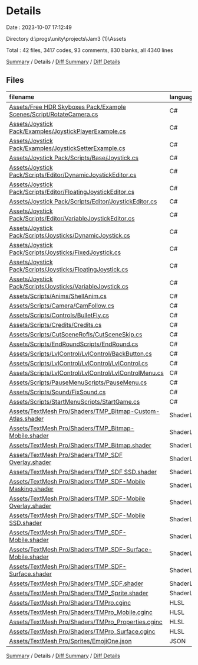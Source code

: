 # Details

Date : 2023-10-07 17:12:49

Directory d:\\progs\\unity\\projects\\Jam3 (1)\\Assets

Total : 42 files,  3417 codes, 93 comments, 830 blanks, all 4340 lines

[Summary](results.md) / Details / [Diff Summary](diff.md) / [Diff Details](diff-details.md)

## Files
| filename | language | code | comment | blank | total |
| :--- | :--- | ---: | ---: | ---: | ---: |
| [Assets/Free HDR Skyboxes Pack/Example Scenes/Script/RotateCamera.cs](/Assets/Free%20HDR%20Skyboxes%20Pack/Example%20Scenes/Script/RotateCamera.cs) | C# | 15 | 2 | 5 | 22 |
| [Assets/Joystick Pack/Examples/JoystickPlayerExample.cs](/Assets/Joystick%20Pack/Examples/JoystickPlayerExample.cs) | C# | 14 | 0 | 2 | 16 |
| [Assets/Joystick Pack/Examples/JoystickSetterExample.cs](/Assets/Joystick%20Pack/Examples/JoystickSetterExample.cs) | C# | 60 | 0 | 6 | 66 |
| [Assets/Joystick Pack/Scripts/Base/Joystick.cs](/Assets/Joystick%20Pack/Scripts/Base/Joystick.cs) | C# | 130 | 0 | 20 | 150 |
| [Assets/Joystick Pack/Scripts/Editor/DynamicJoystickEditor.cs](/Assets/Joystick%20Pack/Scripts/Editor/DynamicJoystickEditor.cs) | C# | 30 | 0 | 5 | 35 |
| [Assets/Joystick Pack/Scripts/Editor/FloatingJoystickEditor.cs](/Assets/Joystick%20Pack/Scripts/Editor/FloatingJoystickEditor.cs) | C# | 19 | 0 | 2 | 21 |
| [Assets/Joystick Pack/Scripts/Editor/JoystickEditor.cs](/Assets/Joystick%20Pack/Scripts/Editor/JoystickEditor.cs) | C# | 55 | 0 | 9 | 64 |
| [Assets/Joystick Pack/Scripts/Editor/VariableJoystickEditor.cs](/Assets/Joystick%20Pack/Scripts/Editor/VariableJoystickEditor.cs) | C# | 31 | 0 | 6 | 37 |
| [Assets/Joystick Pack/Scripts/Joysticks/DynamicJoystick.cs](/Assets/Joystick%20Pack/Scripts/Joysticks/DynamicJoystick.cs) | C# | 35 | 0 | 6 | 41 |
| [Assets/Joystick Pack/Scripts/Joysticks/FixedJoystick.cs](/Assets/Joystick%20Pack/Scripts/Joysticks/FixedJoystick.cs) | C# | 6 | 0 | 2 | 8 |
| [Assets/Joystick Pack/Scripts/Joysticks/FloatingJoystick.cs](/Assets/Joystick%20Pack/Scripts/Joysticks/FloatingJoystick.cs) | C# | 23 | 0 | 3 | 26 |
| [Assets/Joystick Pack/Scripts/Joysticks/VariableJoystick.cs](/Assets/Joystick%20Pack/Scripts/Joysticks/VariableJoystick.cs) | C# | 53 | 0 | 10 | 63 |
| [Assets/Scripts/Anims/ShellAnim.cs](/Assets/Scripts/Anims/ShellAnim.cs) | C# | 10 | 0 | 2 | 12 |
| [Assets/Scripts/Camera/CamFollow.cs](/Assets/Scripts/Camera/CamFollow.cs) | C# | 18 | 2 | 7 | 27 |
| [Assets/Scripts/Controls/BulletFly.cs](/Assets/Scripts/Controls/BulletFly.cs) | C# | 71 | 7 | 20 | 98 |
| [Assets/Scripts/Credits/Credits.cs](/Assets/Scripts/Credits/Credits.cs) | C# | 16 | 0 | 4 | 20 |
| [Assets/Scripts/CutSceneRofls/CutSceneSkip.cs](/Assets/Scripts/CutSceneRofls/CutSceneSkip.cs) | C# | 11 | 0 | 3 | 14 |
| [Assets/Scripts/EndRoundScripts/EndRound.cs](/Assets/Scripts/EndRoundScripts/EndRound.cs) | C# | 59 | 0 | 18 | 77 |
| [Assets/Scripts/LvlControl/LvlControl/BackButton.cs](/Assets/Scripts/LvlControl/LvlControl/BackButton.cs) | C# | 9 | 0 | 3 | 12 |
| [Assets/Scripts/LvlControl/LvlControl/LvlControl.cs](/Assets/Scripts/LvlControl/LvlControl/LvlControl.cs) | C# | 33 | 0 | 6 | 39 |
| [Assets/Scripts/LvlControl/LvlControl/LvlControlMenu.cs](/Assets/Scripts/LvlControl/LvlControl/LvlControlMenu.cs) | C# | 105 | 0 | 18 | 123 |
| [Assets/Scripts/PauseMenuScripts/PauseMenu.cs](/Assets/Scripts/PauseMenuScripts/PauseMenu.cs) | C# | 46 | 0 | 11 | 57 |
| [Assets/Scripts/Sound/FixSound.cs](/Assets/Scripts/Sound/FixSound.cs) | C# | 26 | 0 | 3 | 29 |
| [Assets/Scripts/StartMenuScripts/StartGame.cs](/Assets/Scripts/StartMenuScripts/StartGame.cs) | C# | 49 | 0 | 13 | 62 |
| [Assets/TextMesh Pro/Shaders/TMP_Bitmap-Custom-Atlas.shader](/Assets/TextMesh%20Pro/Shaders/TMP_Bitmap-Custom-Atlas.shader) | ShaderLab | 109 | 2 | 33 | 144 |
| [Assets/TextMesh Pro/Shaders/TMP_Bitmap-Mobile.shader](/Assets/TextMesh%20Pro/Shaders/TMP_Bitmap-Mobile.shader) | ShaderLab | 112 | 3 | 31 | 146 |
| [Assets/TextMesh Pro/Shaders/TMP_Bitmap.shader](/Assets/TextMesh%20Pro/Shaders/TMP_Bitmap.shader) | ShaderLab | 109 | 2 | 33 | 144 |
| [Assets/TextMesh Pro/Shaders/TMP_SDF Overlay.shader](/Assets/TextMesh%20Pro/Shaders/TMP_SDF%20Overlay.shader) | ShaderLab | 243 | 4 | 71 | 318 |
| [Assets/TextMesh Pro/Shaders/TMP_SDF SSD.shader](/Assets/TextMesh%20Pro/Shaders/TMP_SDF%20SSD.shader) | ShaderLab | 241 | 4 | 66 | 311 |
| [Assets/TextMesh Pro/Shaders/TMP_SDF-Mobile Masking.shader](/Assets/TextMesh%20Pro/Shaders/TMP_SDF-Mobile%20Masking.shader) | ShaderLab | 188 | 10 | 50 | 248 |
| [Assets/TextMesh Pro/Shaders/TMP_SDF-Mobile Overlay.shader](/Assets/TextMesh%20Pro/Shaders/TMP_SDF-Mobile%20Overlay.shader) | ShaderLab | 183 | 8 | 50 | 241 |
| [Assets/TextMesh Pro/Shaders/TMP_SDF-Mobile SSD.shader](/Assets/TextMesh%20Pro/Shaders/TMP_SDF-Mobile%20SSD.shader) | ShaderLab | 82 | 4 | 21 | 107 |
| [Assets/TextMesh Pro/Shaders/TMP_SDF-Mobile.shader](/Assets/TextMesh%20Pro/Shaders/TMP_SDF-Mobile.shader) | ShaderLab | 183 | 8 | 50 | 241 |
| [Assets/TextMesh Pro/Shaders/TMP_SDF-Surface-Mobile.shader](/Assets/TextMesh%20Pro/Shaders/TMP_SDF-Surface-Mobile.shader) | ShaderLab | 103 | 8 | 28 | 139 |
| [Assets/TextMesh Pro/Shaders/TMP_SDF-Surface.shader](/Assets/TextMesh%20Pro/Shaders/TMP_SDF-Surface.shader) | ShaderLab | 122 | 4 | 33 | 159 |
| [Assets/TextMesh Pro/Shaders/TMP_SDF.shader](/Assets/TextMesh%20Pro/Shaders/TMP_SDF.shader) | ShaderLab | 243 | 4 | 71 | 318 |
| [Assets/TextMesh Pro/Shaders/TMP_Sprite.shader](/Assets/TextMesh%20Pro/Shaders/TMP_Sprite.shader) | ShaderLab | 97 | 0 | 20 | 117 |
| [Assets/TextMesh Pro/Shaders/TMPro.cginc](/Assets/TextMesh%20Pro/Shaders/TMPro.cginc) | HLSL | 63 | 2 | 20 | 85 |
| [Assets/TextMesh Pro/Shaders/TMPro_Mobile.cginc](/Assets/TextMesh%20Pro/Shaders/TMPro_Mobile.cginc) | HLSL | 122 | 2 | 34 | 158 |
| [Assets/TextMesh Pro/Shaders/TMPro_Properties.cginc](/Assets/TextMesh%20Pro/Shaders/TMPro_Properties.cginc) | HLSL | 62 | 10 | 14 | 86 |
| [Assets/TextMesh Pro/Shaders/TMPro_Surface.cginc](/Assets/TextMesh%20Pro/Shaders/TMPro_Surface.cginc) | HLSL | 76 | 7 | 19 | 102 |
| [Assets/TextMesh Pro/Sprites/EmojiOne.json](/Assets/TextMesh%20Pro/Sprites/EmojiOne.json) | JSON | 155 | 0 | 2 | 157 |

[Summary](results.md) / Details / [Diff Summary](diff.md) / [Diff Details](diff-details.md)